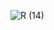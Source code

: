![R (14)](https://github.com/AmandaKellyBot/.github/assets/148704333/f037b70a-b13e-4097-b553-f160c5ef3af7)
